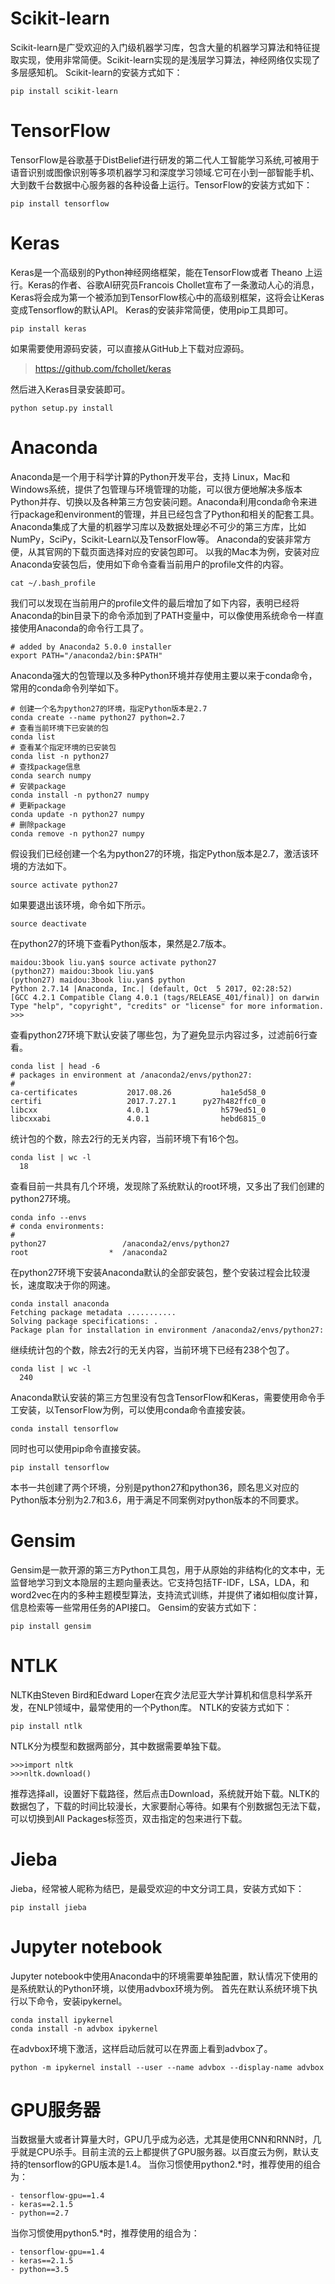 # Scikit-learn 
Scikit-learn是广受欢迎的入门级机器学习库，包含大量的机器学习算法和特征提取实现，使用非常简便。Scikit-learn实现的是浅层学习算法，神经网络仅实现了多层感知机。
Scikit-learn的安装方式如下：

	pip install scikit-learn
	
# TensorFlow
TensorFlow是谷歌基于DistBelief进行研发的第二代人工智能学习系统,可被用于语音识别或图像识别等多项机器学习和深度学习领域.它可在小到一部智能手机、大到数千台数据中心服务器的各种设备上运行。TensorFlow的安装方式如下：

	pip install tensorflow
	
# Keras
Keras是一个高级别的Python神经网络框架，能在TensorFlow或者 Theano 上运行。Keras的作者、谷歌AI研究员Francois Chollet宣布了一条激动人心的消息，Keras将会成为第一个被添加到TensorFlow核心中的高级别框架，这将会让Keras变成Tensorflow的默认API。
Keras的安装非常简便，使用pip工具即可。

	pip install keras

如果需要使用源码安装，可以直接从GitHub上下载对应源码。

>https://github.com/fchollet/keras


然后进入Keras目录安装即可。

	python setup.py install

# Anaconda
Anaconda是一个用于科学计算的Python开发平台，支持 Linux，Mac和Windows系统，提供了包管理与环境管理的功能，可以很方便地解决多版本Python并存、切换以及各种第三方包安装问题。Anaconda利用conda命令来进行package和environment的管理，并且已经包含了Python和相关的配套工具。Anaconda集成了大量的机器学习库以及数据处理必不可少的第三方库，比如NumPy，SciPy，Scikit-Learn以及TensorFlow等。
Anaconda的安装非常方便，从其官网的下载页面选择对应的安装包即可。
以我的Mac本为例，安装对应Anaconda安装包后，使用如下命令查看当前用户的profile文件的内容。

	cat ~/.bash_profile

我们可以发现在当前用户的profile文件的最后增加了如下内容，表明已经将Anaconda的bin目录下的命令添加到了PATH变量中，可以像使用系统命令一样直接使用Anaconda的命令行工具了。

	# added by Anaconda2 5.0.0 installer
	export PATH="/anaconda2/bin:$PATH"

Anaconda强大的包管理以及多种Python环境并存使用主要以来于conda命令，常用的conda命令列举如下。

	# 创建一个名为python27的环境，指定Python版本是2.7
	conda create --name python27 python=2.7
	# 查看当前环境下已安装的包
	conda list
	# 查看某个指定环境的已安装包
	conda list -n python27
	# 查找package信息
	conda search numpy
	# 安装package
	conda install -n python27 numpy
	# 更新package
	conda update -n python27 numpy
	# 删除package
	conda remove -n python27 numpy
	
假设我们已经创建一个名为python27的环境，指定Python版本是2.7，激活该环境的方法如下。

	source activate python27

如果要退出该环境，命令如下所示。
	
	source deactivate

在python27的环境下查看Python版本，果然是2.7版本。

	maidou:3book liu.yan$ source activate python27
	(python27) maidou:3book liu.yan$ 
	(python27) maidou:3book liu.yan$ python 
	Python 2.7.14 |Anaconda, Inc.| (default, Oct  5 2017, 02:28:52) 
	[GCC 4.2.1 Compatible Clang 4.0.1 (tags/RELEASE_401/final)] on darwin
	Type "help", "copyright", "credits" or "license" for more information.
	>>> 

查看python27环境下默认安装了哪些包，为了避免显示内容过多，过滤前6行查看。

	conda list | head -6
	# packages in environment at /anaconda2/envs/python27:
	#
	ca-certificates           2017.08.26           ha1e5d58_0  
	certifi                   2017.7.27.1      py27h482ffc0_0  
	libcxx                    4.0.1                h579ed51_0  
	libcxxabi                 4.0.1                hebd6815_0 

统计包的个数，除去2行的无关内容，当前环境下有16个包。

	conda list | wc -l
      18
      
查看目前一共具有几个环境，发现除了系统默认的root环境，又多出了我们创建的python27环境。

	conda info --envs
	# conda environments:
	#
	python27                 /anaconda2/envs/python27
	root                  *  /anaconda2

在python27环境下安装Anaconda默认的全部安装包，整个安装过程会比较漫长，速度取决于你的网速。

	conda install anaconda
	Fetching package metadata ...........
	Solving package specifications: .
	Package plan for installation in environment /anaconda2/envs/python27:

继续统计包的个数，除去2行的无关内容，当前环境下已经有238个包了。

	conda list | wc -l
      240

Anaconda默认安装的第三方包里没有包含TensorFlow和Keras，需要使用命令手工安装，以TensorFlow为例，可以使用conda命令直接安装。

	conda install tensorflow

同时也可以使用pip命令直接安装。
	
	pip install tensorflow

本书一共创建了两个环境，分别是python27和python36，顾名思义对应的Python版本分别为2.7和3.6，用于满足不同案例对python版本的不同要求。

# Gensim
Gensim是一款开源的第三方Python工具包，用于从原始的非结构化的文本中，无监督地学习到文本隐层的主题向量表达。它支持包括TF-IDF，LSA，LDA，和word2vec在内的多种主题模型算法，支持流式训练，并提供了诸如相似度计算，信息检索等一些常用任务的API接口。
Gensim的安装方式如下：

	pip install gensim

# NTLK
NLTK由Steven Bird和Edward Loper在宾夕法尼亚大学计算机和信息科学系开发，在NLP领域中，最常使用的一个Python库。
NTLK的安装方式如下：

	pip install ntlk

NTLK分为模型和数据两部分，其中数据需要单独下载。

	>>>import nltk
	>>>nltk.download()

推荐选择all，设置好下载路径，然后点击Download，系统就开始下载。NLTK的数据包了，下载的时间比较漫长，大家要耐心等待。如果有个别数据包无法下载，可以切换到All Packages标签页，双击指定的包来进行下载。

# Jieba
Jieba，经常被人昵称为结巴，是最受欢迎的中文分词工具，安装方式如下：

	pip install jieba


# Jupyter notebook
Jupyter notebook中使用Anaconda中的环境需要单独配置，默认情况下使用的是系统默认的Python环境，以使用advbox环境为例。 首先在默认系统环境下执行以下命令，安装ipykernel。

	conda install ipykernel
	conda install -n advbox ipykernel

在advbox环境下激活，这样启动后就可以在界面上看到advbox了。

	python -m ipykernel install --user --name advbox --display-name advbox 

# GPU服务器
当数据量大或者计算量大时，GPU几乎成为必选，尤其是使用CNN和RNN时，几乎就是CPU杀手。目前主流的云上都提供了GPU服务器。以百度云为例，默认支持的tensorflow的GPU版本是1.4。
当你习惯使用python2.*时，推荐使用的组合为：
	
	- tensorflow-gpu==1.4
	- keras==2.1.5
	- python==2.7
	
当你习惯使用python5.*时，推荐使用的组合为：
	
	- tensorflow-gpu==1.4
	- keras==2.1.5
	- python==3.5
